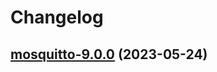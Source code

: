 # Changelog



## [mosquitto-9.0.0](https://github.com/truecharts/charts/compare/mosquitto-8.0.12...mosquitto-9.0.0) (2023-05-24)

